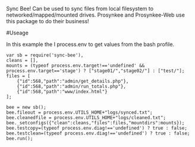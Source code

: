 Sync Bee!
Can be used to sync files from local filesystem to networked/mapped/mounted drives. Prosynkee and Prosynkee-Web use this package to do their business!

#Useage

In this example the I process.env to get values from the bash profile.

```
var sb = require('sync-bee'),
cleans = [],
mounts = (typeof process.env.target!=='undefined' && process.env.target=='stage') ? ["stage01/","stage02/"] : ["test/"];
files = [
	{"id":568,"path":"admin/get_details.php"},
	{"id":568,"path":"admin/run_totals.php"},
	{"id":568,"path":"www/index.html"}
];

bee = new sb();
bee.fileout = process.env.UTILS_HOME+"logs/synced.txt";
bee.cleanedfile = process.env.UTILS_HOME+"logs/cleaned.txt";
bee._setconfigs({"clean":cleans,"files":files,"mountdirs":mounts});
bee.testcopy=(typeof process.env.diag!=='undefined') ? true : false;
bee.testclean=(typeof process.env.diag!=='undefined') ? true : false;
bee.run();
```
